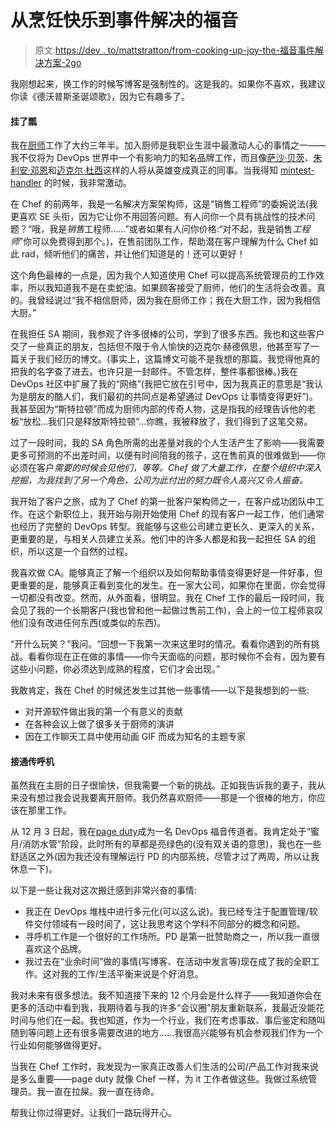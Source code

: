 # 从烹饪快乐到事件解决的福音

> 原文:[https://dev . to/mattstratton/from-cooking-up-joy-the-福音事件解决方案-2go](https://dev.to/mattstratton/from-cooking-up-delight-to-the-gospel-of-incident-resolution-2go)

我刚想起来，换工作的时候写博客是强制性的。这是我的。如果你不喜欢，我建议你读《德沃普斯圣诞颂歌》，因为它有趣多了。

#### [](#hanging-up-my%C2%A0ladle)挂了瓢

我在[厨师](https://chef.io)工作了大约三年半。加入厨师是我职业生涯中最激动人心的事情之一——我不仅将为 DevOps 世界中一个有影响力的知名品牌工作，而且像[萨沙·贝茨](https://twitter.com/sascha_d)、[朱利安·邓恩](https://twitter.com/julian_dunn)和[迈克尔·杜西](https://twitter.com/mfdii)这样的人将从英雄变成真正的同事。当我得知 [mintest-handler](https://github.com/chef/minitest-chef-handler) 的时候，我非常激动。

在 Chef 的前两年，我是一名解决方案架构师，这是“销售工程师”的委婉说法(我更喜欢 SE 头衔，因为它让你不用回答问题。有人问你一个具有挑战性的技术问题？“哦，我是*销售*工程师……”或者如果有人问你价格:“对不起，我是销售*工程师*”你可以免费得到那个。)，在售前团队工作，帮助潜在客户理解为什么 Chef 如此 rad，倾听他们的痛苦，并让他们知道是的！还可以更好！

这个角色最棒的一点是，因为我个人知道使用 Chef 可以提高系统管理员的工作效率，所以我知道我不是在卖蛇油。如果顾客接受了厨师，他们的生活将会改善。真的。我曾经说过“我不相信厨师，因为我在厨师工作；我在大厨工作，因为我相信大厨。”

在我担任 SA 期间，我参观了许多很棒的公司，学到了很多东西。我也和这些客户交了一些真正的朋友，包括但不限于令人愉快的迈克尔·赫德佩思，他甚至写了一篇关于我们经历的博文。(事实上，这篇博文可能不是我想的那篇。我觉得他真的把我的名字查了进去。也许只是一封邮件。不管怎样，整件事都很棒。)我在 DevOps 社区中扩展了我的“网络”(我把它放在引号中，因为我真正的意思是“我认为是朋友的酷人们，我们最初的共同点是希望通过 DevOps 让事情变得更好”)。我甚至因为“斯特拉顿”而成为厨师内部的传奇人物，这是指我的经理告诉他的老板“放松…我们只是释放斯特拉顿”…你瞧，我被释放了，我们得到了这笔交易。

过了一段时间，我的 SA 角色所需的出差量对我的个人生活产生了影响——我需要更多可预测的不出差时间，以便有时间陪我的孩子，这在售前真的很难做到——你必须在客户*需要的时候会见他们，等等。Chef 做了大量工作，在整个组织中深入挖掘，为我找到了另一个角色，公司为此付出的努力既令人高兴又令人振奋。*

我开始了客户之旅，成为了 Chef 的第一批客户架构师之一，在客户成功团队中工作。在这个新职位上，我开始与刚开始使用 Chef 的现有客户一起工作，他们通常也经历了完整的 DevOps 转型。我能够与这些公司建立更长久、更深入的关系，更重要的是，与相关人员建立关系。他们中的许多人都是和我一起担任 SA 的组织，所以这是一个自然的过程。

我喜欢做 CA。能够真正了解一个组织以及如何帮助事情变得更好是一件好事，但更重要的是，能够真正看到变化的发生。在一家大公司，如果你在里面，你会觉得一切都没有改变。然而，从外面看，很明显。我在 Chef 工作的最后一段时间，我会见了我的一个长期客户(我也曾和他一起做过售前工作)，会上的一位工程师哀叹他们没有改进任何东西(或类似的东西)。

“开什么玩笑？”我问。“回想一下我第一次来这里时的情况。看看你遇到的所有挑战。看看你现在正在做的事情——你今天面临的问题，那时候你不会有，因为要有这些小问题，你必须达到成熟的程度，它们才会出现。”

我敢肯定，我在 Chef 的时候还发生过其他一些事情——以下是我想到的一些:

*   对开源软件做出我的第一个有意义的贡献
*   在各种会议上做了很多关于厨师的演讲
*   因在工作聊天工具中使用动画 GIF 而成为知名的主题专家

#### [](#putting-on-the%C2%A0pager)接通传呼机

虽然我在主厨的日子很愉快，但我需要一个新的挑战。正如我告诉我的妻子，我从来没有想过我会说我要离开厨师。我仍然喜欢厨师——那是一个很棒的地方，你应该在那里工作。

从 12 月 3 日起，我在[page duty](https://www.pagerduty.com)成为一名 DevOps 福音传道者。我肯定处于“蜜月/消防水管”阶段，此时所有的草都是亮绿色的(没有双关语的意思)，我也在一些舒适区之外(因为我还没有理解运行 PD 的内部系统，尽管才过了两周，所以让我休息一下)。

以下是一些让我对这次搬迁感到非常兴奋的事情:

*   我正在 DevOps 堆栈中进行多元化(可以这么说)。我已经专注于配置管理/软件交付领域有一段时间了，这让我思考这个学科不同部分的概念和问题。
*   寻呼机工作是一个很好的工作场所。PD 是第一批赞助商之一，所以我一直很喜欢这个品牌。
*   我过去在“业余时间”做的事情(写博客、在活动中发言等)现在成了我的全职工作。这对我的工作/生活平衡来说是个好消息。

我对未来有很多想法。我不知道接下来的 12 个月会是什么样子——我知道你会在更多的活动中看到我，我期待着与我的许多“会议圈”朋友重新联系，我最近没能花时间与他们在一起。我也知道，作为一个行业，我们在考虑事故、事后鉴定和随叫随到等问题上还有很多需要改进的地方……我很高兴能够有机会参观我们作为一个行业如何能够做得更好。

当我在 Chef 工作时，我发现为一家真正改善人们生活的公司/产品工作对我来说是多么重要——page duty 就像 Chef 一样，为 it 工作者做这些。我做过系统管理员。我一直在拉屎。我一直在待命。

帮我让你过得更好。让我们一路玩得开心。